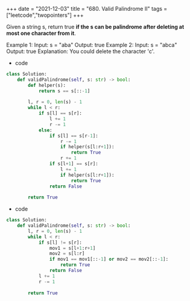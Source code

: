 +++ 
date = "2021-12-03"
title = "680. Valid Palindrome II"
tags = ["leetcode","twopointers"]
+++

Given a string s, return true __if the __s__ can be palindrome after deleting at most one character from it__.
 
Example 1:
Input: s = "aba" Output: true 
Example 2:
Input: s = "abca" Output: true Explanation: You could delete the character 'c'.

- code
```py
class Solution:
    def validPalindrome(self, s: str) -> bool:
        def helper(s):
            return s == s[::-1]
        
        l, r = 0, len(s) - 1
        while l < r:
            if s[l] == s[r]:
                l += 1
                r -= 1
            else:
                if s[l] == s[r-1]:
                    r -= 1
                    if helper(s[l:r+1]):
                        return True
                    r += 1
                if s[l+1] == s[r]:
                    l += 1
                    if helper(s[l:r+1]):
                        return True
                return False
                    
        return True
```
- code
```py
class Solution:
    def validPalindrome(self, s: str) -> bool:
        l, r = 0, len(s) - 1
        while l < r:
            if s[l] != s[r]:
                mov1 = s[l+1:r+1]
                mov2 = s[l:r]
                if mov1 == mov1[::-1] or mov2 == mov2[::-1]:
                    return True
                return False
            l += 1
            r -= 1
                    
        return True
```

